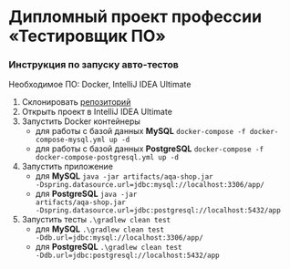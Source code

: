 # Дипломный проект профессии «Тестировщик ПО»

### Инструкция по запуску авто-тестов  

Необходимое ПО: Docker, IntelliJ IDEA Ultimate  

1. Склонировать [репозиторий](https://github.com/MarinaSev/Diploma.git)
2. Открыть проект в IntelliJ IDEA Ultimate
3. Запуcтить Docker контейнеры
   * для работы с базой данных **MySQL**
     <code>docker-compose -f docker-compose-mysql.yml up -d</code>
   * для работы с базой данных **PostgreSQL**
     <code>docker-compose -f docker-compose-postgresql.yml up -d</code>
4. Запуcтить приложение
   * для **MySQL**
     <code>java -jar artifacts/aqa-shop.jar -Dspring.datasource.url=jdbc:mysql://localhost:3306/app/</code>
   * для **PostgreSQL**
     <code>java -jar artifacts/aqa-shop.jar -Dspring.datasource.url=jdbc:postgresql://localhost:5432/app</code>
5. Запустить тесты <code>.\gradlew clean test</code>
   * для **MySQL**
     <code>.\gradlew clean test -Ddb.url=jdbc:mysql://localhost:3306/app/</code>
   * для **PostgreSQL**
     <code>.\gradlew clean test -Ddb.url=jdbc:postgresql://localhost:5432/app</code>
